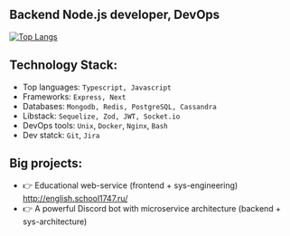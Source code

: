 ## Backend Node.js developer, DevOps


[![Top Langs](https://github-readme-stats.vercel.app/api/top-langs/?username=LCcodder&langs_count=10)](https://github.com/LCcodder/github-readme-stats)

## **Technology Stack:**
- Top languages: `Typescript, Javascript`
- Frameworks: `Express, Next`
- Databases: `Mongodb, Redis, PostgreSQL, Cassandra`
- Libstack: `Sequelize, Zod, JWT, Socket.io`
- DevOps tools: `Unix`, `Docker`, `Nginx`, `Bash`
- Dev statck: `Git`, `Jira` 

## **Big projects:**
- 👉 Educational web-service (frontend + sys-engineering) http://english.school1747.ru/
- 👉 A powerful Discord bot with microservice architecture (backend + sys-architecture)

<!---
LCcodder/LCcodder is a ✨ special ✨ repository because its `README.md` (this file) appears on your GitHub profile.
You can click the Preview link to take a look at your changes.
--->
